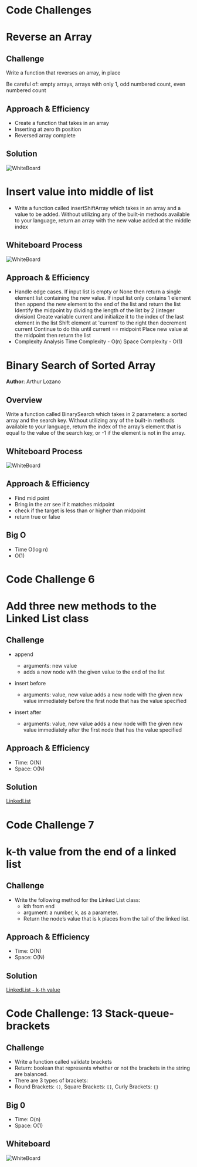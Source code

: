 # Code Challenges

# Reverse an Array

## Challenge

<!-- Description of the challenge -->

Write a function that reverses an array, in place

Be careful of: empty arrays, arrays with only 1, odd numbered count, even numbered count

## Approach & Efficiency

<!-- What approach did you take? Why? What is the Big O space/time for this approach? -->

-   Create a function that takes in an array
-   Inserting at zero th position
-   Reversed array complete

## Solution

<!-- Embedded whiteboard image -->

![WhiteBoard](./codeChallenge1/codechallenge1/cc1.png)

# Insert value into middle of list

-   Write a function called insertShiftArray which takes in an array and a value to be added. Without utilizing any of the built-in methods available to your language, return an array with the new value added at the middle index

## Whiteboard Process

![WhiteBoard](./codeChallenge2/insertone/img/n.png)

## Approach & Efficiency

-   Handle edge cases. If input list is empty or None then return a single element list containing the new value. If input list only contains 1 element then append the new element to the end of the list and return the list Identify the midpoint by dividing the length of the list by 2 (integer division) Create variable current and initialize it to the index of the last element in the list Shift element at 'current' to the right then decrement current Continue to do this until current == midpoint Place new value at the midpoint then return the list
-   Complexity Analysis
    Time Complexity - O(n)
    Space Complexity - O(1)


# Binary Search of Sorted Array

**Author**: Arthur Lozano

## Overview

Write a function called BinarySearch which takes in 2 parameters: a sorted array and the search key. Without utilizing any of the built-in methods available to your language, return the index of the array’s element that is equal to the value of the search key, or -1 if the element is not in the array.

## Whiteboard Process

<!-- Embedded whiteboard image -->

![WhiteBoard](./code_challenges/codeChallenge3/whiteboard/cc3.png)

## Approach & Efficiency

<!-- What approach did you take? Discuss Why. What is the Big O space/time for this approach? -->

-   Find mid point
-   Bring in the arr see if it matches midpoint
-   check if the target is less than or higher than midpoint
-   return true or false

## Big O

-   Time O(log n)
-   O(1)


# Code Challenge 6

# Add three new methods to the Linked List class

## Challenge

-   append

    -   arguments: new value
    -   adds a new node with the given value to the end of the list

-   insert before

    -   arguments: value, new value
        adds a new node with the given new value immediately before the first node that has the value specified

-   insert after
    -   arguments: value, new value
        adds a new node with the given new value immediately after the first node that has the value specified

## Approach & Efficiency

-   Time: O(N)
-   Space: O(N)

## Solution

[LinkedList](../assets/ll2.png)

# Code Challenge 7

# k-th value from the end of a linked list

## Challenge

-   Write the following method for the Linked List class:
    -   kth from end
    -   argument: a number, k, as a parameter.
    -   Return the node’s value that is k places from the tail of the linked list.

## Approach & Efficiency

-   Time: O(N)
-   Space: O(N)

## Solution

[LinkedList - k-th value](./linked_list/assets/CodeChallenge7.jpg)

# Code Challenge: 13 Stack-queue-brackets

## Challenge
- Write a function called validate brackets
- Return: boolean that represents whether or not the brackets in the string are balanced.
- There are 3 types of brackets:
- Round Brackets: `()`, Square Brackets: `[]`, Curly Brackets: `{}`

## Big 0

- Time: O(n)
- Space: O(1)

## Whiteboard

![WhiteBoard](./stack_queue_brackets.PNG)

